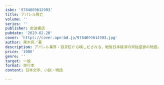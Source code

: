 ```yaml
---
isbn: '9784000613903'
title: アパレル興亡
volume: ''
series: ''
publisher: 岩波書店
pubdate: '2020-02-20'
cover: 'https://cover.openbd.jp/9784000613903.jpg'
author: 黒木亮／著
description: アパレル業界・百貨店から映しだされる、戦後日本経済の栄枯盛衰の物語。
price: '1900'
genre: ''
target: 一般
format: 単行本
content: 日本文学、小説・物語

---
```


